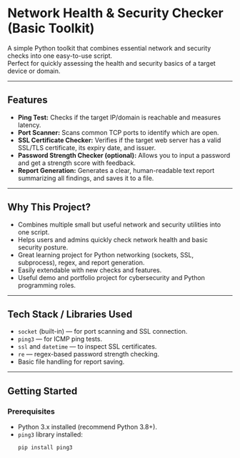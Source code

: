 # Network Health & Security Checker (Basic Toolkit)

A simple Python toolkit that combines essential network and security checks into one easy-to-use script.  
Perfect for quickly assessing the health and security basics of a target device or domain.

---

## Features

- **Ping Test:** Checks if the target IP/domain is reachable and measures latency.  
- **Port Scanner:** Scans common TCP ports to identify which are open.  
- **SSL Certificate Checker:** Verifies if the target web server has a valid SSL/TLS certificate, its expiry date, and issuer.  
- **Password Strength Checker (optional):** Allows you to input a password and get a strength score with feedback.  
- **Report Generation:** Generates a clear, human-readable text report summarizing all findings, and saves it to a file.

---

## Why This Project?

- Combines multiple small but useful network and security utilities into one script.  
- Helps users and admins quickly check network health and basic security posture.  
- Great learning project for Python networking (sockets, SSL, subprocess), regex, and report generation.  
- Easily extendable with new checks and features.  
- Useful demo and portfolio project for cybersecurity and Python programming roles.

---

## Tech Stack / Libraries Used

- `socket` (built-in) — for port scanning and SSL connection.  
- `ping3` — for ICMP ping tests.  
- `ssl` and `datetime` — to inspect SSL certificates.  
- `re` — regex-based password strength checking.  
- Basic file handling for report saving.

---

## Getting Started

### Prerequisites

- Python 3.x installed (recommend Python 3.8+).  
- `ping3` library installed:
  ```bash
  pip install ping3
